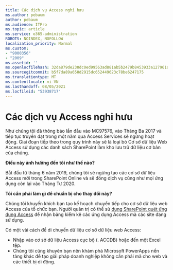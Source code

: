 ```yaml
---
title: Các dịch vụ Access nghỉ hưu
ms.author: pebaum
author: pebaum
ms.audience: ITPro
ms.topic: article
ms.service: o365-administration
ROBOTS: NOINDEX, NOFOLLOW
localization_priority: Normal
ms.custom:
- "9000356"
- "2009"
ms.assetid: ''
ms.openlocfilehash: 32da879de230dc0ed99563ad881ab5b2479b8453933a127961a26d619e108ab9
ms.sourcegitcommit: b5f7da89a650d2915dc652449623c78be6247175
ms.translationtype: MT
ms.contentlocale: vi-VN
ms.lasthandoff: 08/05/2021
ms.locfileid: "53938717"
---
```

# <a name="access-services-retirement"></a>Các dịch vụ Access nghỉ hưu

Như chúng tôi đã thông báo lần đầu vào MC97576, vào Tháng Ba 2017 và tiếp tục truyền đạt trong một năm qua Access Services sẽ ngừng hoạt động. Giai đoạn tiếp theo trong quy trình này sẽ là loại bỏ Cơ sở dữ liệu Web Access sử dụng các danh sách SharePoint làm kho lưu trữ dữ liệu cơ bản của chúng.

**Điều này ảnh hưởng đến tôi như thế nào?**

Bắt đầu từ tháng 6 năm 2019, chúng tôi sẽ ngừng tạo các cơ sở dữ liệu Access mới trong SharePoint Online và sẽ đóng dịch vụ cũng như mọi ứng dụng còn lại vào Tháng Tư 2020.

**Tôi cần phải làm gì để chuẩn bị cho thay đổi này?**

Chúng tôi khuyến khích bạn tạo kế hoạch chuyển tiếp cho cơ sở dữ liệu web Access của tổ chức bạn. Người quản trị có thể sử [dụng SharePoint quét ứng dụng Access](https://github.com/SharePoint/PnP-Tools/tree/master/Solutions/SharePoint.AccessApp.Scanner) để nhận bảng kiểm kê các ứng dụng Access mà các site đang sử dụng.

Có một vài cách để di chuyển dữ liệu cơ sở dữ liệu web Access:

- Nhập vào cơ sở dữ liệu Access cục bộ (. ACCDB) hoặc đến một Excel tệp.
- Chúng tôi cũng khuyên bạn nên khám phá Microsoft PowerApps nền tảng khác để tạo giải pháp doanh nghiệp không cần phải mã cho web và các thiết bị di động.